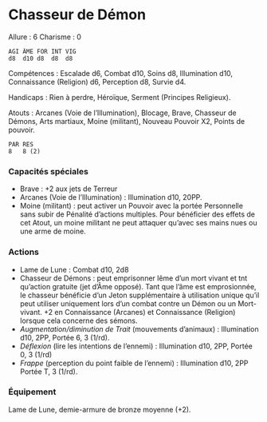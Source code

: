 # Chasseur de Démon

Allure : 6
Charisme : 0

	AGI	ÂME	FOR	INT	VIG
	d8	d10	d8	d8	d8

Compétences : Escalade d6, Combat d10, Soins d8, Illumination d10, Connaissance (Religion) d6, Perception d8, Survie d4.

Handicaps : Rien à perdre, Héroïque, Serment (Principes Religieux).

Atouts : Arcanes (Voie de l’Illumination), Blocage, Brave, Chasseur de Démons, Arts martiaux, Moine (militant), Nouveau Pouvoir X2, Points de pouvoir.

	PAR	RES
	8	8 (2)

### Capacités spéciales
- Brave : +2 aux jets de Terreur
- Arcanes (Voie de l’Illumination) : Illumination d10, 20PP.
- Moine (militant) : peut activer un Pouvoir avec la portée Personnelle sans subir de Pénalité d’actions multiples. Pour bénéficier des effets de cet Atout, un moine militant ne peut attaquer qu’avec ses mains nues ou une arme de moine.

### Actions
- Lame de Lune : Combat d10, 2d8
- Chasseur de Démons : peut emprisonner lême d’un mort vivant et tnt qu’action gratuite (jet d’Âme opposé). Tant que l’âme est emprosionnée, le chasseur bénéficie d’un Jeton supplémentaire à utilisation unique qu’il peut utiliser uniquement lors d’un combat contre un Démon ou un Mort-vivant. +2 en Connaissance (Arcanes) et Connaissance (Religion) lorsque cela concerne des sémons.
- _Augmentation/diminution de Trait_ (mouvements d’animaux) : Illumination d10, 2PP, Portée 6, 3 (1/rd).
- _Déflexion_ (lire les intentions de l’ennemi) : Illumination d10, 2PP, Portée 0, 3 (1/rd)
- _Frappe_ (perception du point faible de l’ennemi) : Illumination d10, 2PP Portée T, 3 (1/rd).

### Équipement
Lame de Lune, demie-armure de bronze moyenne (+2).
